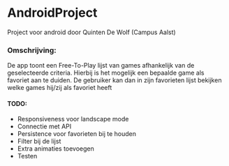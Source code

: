 # AndroidProject
Project voor android door Quinten De Wolf (Campus Aalst)

### Omschrijving:
De app toont een Free-To-Play lijst van games afhankelijk van de geselecteerde criteria. Hierbij is het mogelijk een bepaalde game als favoriet aan te duiden.
De gebruiker kan dan in zijn favorieten lijst bekijken welke games hij/zij als favoriet heeft

#### TODO:

- Responsiveness voor landscape mode
- Connectie met API
- Persistence voor favorieten bij te houden
- Filter bij de lijst
- Extra animaties toevoegen
- Testen
